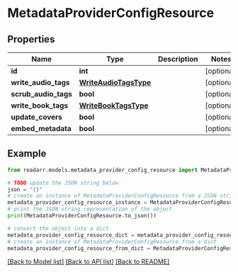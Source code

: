 # MetadataProviderConfigResource


## Properties

Name | Type | Description | Notes
------------ | ------------- | ------------- | -------------
**id** | **int** |  | [optional] 
**write_audio_tags** | [**WriteAudioTagsType**](WriteAudioTagsType.md) |  | [optional] 
**scrub_audio_tags** | **bool** |  | [optional] 
**write_book_tags** | [**WriteBookTagsType**](WriteBookTagsType.md) |  | [optional] 
**update_covers** | **bool** |  | [optional] 
**embed_metadata** | **bool** |  | [optional] 

## Example

```python
from readarr.models.metadata_provider_config_resource import MetadataProviderConfigResource

# TODO update the JSON string below
json = "{}"
# create an instance of MetadataProviderConfigResource from a JSON string
metadata_provider_config_resource_instance = MetadataProviderConfigResource.from_json(json)
# print the JSON string representation of the object
print(MetadataProviderConfigResource.to_json())

# convert the object into a dict
metadata_provider_config_resource_dict = metadata_provider_config_resource_instance.to_dict()
# create an instance of MetadataProviderConfigResource from a dict
metadata_provider_config_resource_from_dict = MetadataProviderConfigResource.from_dict(metadata_provider_config_resource_dict)
```
[[Back to Model list]](../README.md#documentation-for-models) [[Back to API list]](../README.md#documentation-for-api-endpoints) [[Back to README]](../README.md)


